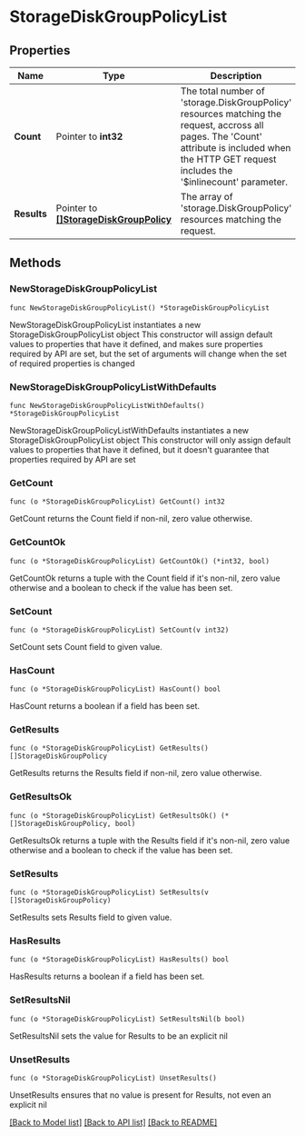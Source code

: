 # StorageDiskGroupPolicyList

## Properties

Name | Type | Description | Notes
------------ | ------------- | ------------- | -------------
**Count** | Pointer to **int32** | The total number of &#39;storage.DiskGroupPolicy&#39; resources matching the request, accross all pages. The &#39;Count&#39; attribute is included when the HTTP GET request includes the &#39;$inlinecount&#39; parameter. | [optional] 
**Results** | Pointer to [**[]StorageDiskGroupPolicy**](StorageDiskGroupPolicy.md) | The array of &#39;storage.DiskGroupPolicy&#39; resources matching the request. | [optional] 

## Methods

### NewStorageDiskGroupPolicyList

`func NewStorageDiskGroupPolicyList() *StorageDiskGroupPolicyList`

NewStorageDiskGroupPolicyList instantiates a new StorageDiskGroupPolicyList object
This constructor will assign default values to properties that have it defined,
and makes sure properties required by API are set, but the set of arguments
will change when the set of required properties is changed

### NewStorageDiskGroupPolicyListWithDefaults

`func NewStorageDiskGroupPolicyListWithDefaults() *StorageDiskGroupPolicyList`

NewStorageDiskGroupPolicyListWithDefaults instantiates a new StorageDiskGroupPolicyList object
This constructor will only assign default values to properties that have it defined,
but it doesn't guarantee that properties required by API are set

### GetCount

`func (o *StorageDiskGroupPolicyList) GetCount() int32`

GetCount returns the Count field if non-nil, zero value otherwise.

### GetCountOk

`func (o *StorageDiskGroupPolicyList) GetCountOk() (*int32, bool)`

GetCountOk returns a tuple with the Count field if it's non-nil, zero value otherwise
and a boolean to check if the value has been set.

### SetCount

`func (o *StorageDiskGroupPolicyList) SetCount(v int32)`

SetCount sets Count field to given value.

### HasCount

`func (o *StorageDiskGroupPolicyList) HasCount() bool`

HasCount returns a boolean if a field has been set.

### GetResults

`func (o *StorageDiskGroupPolicyList) GetResults() []StorageDiskGroupPolicy`

GetResults returns the Results field if non-nil, zero value otherwise.

### GetResultsOk

`func (o *StorageDiskGroupPolicyList) GetResultsOk() (*[]StorageDiskGroupPolicy, bool)`

GetResultsOk returns a tuple with the Results field if it's non-nil, zero value otherwise
and a boolean to check if the value has been set.

### SetResults

`func (o *StorageDiskGroupPolicyList) SetResults(v []StorageDiskGroupPolicy)`

SetResults sets Results field to given value.

### HasResults

`func (o *StorageDiskGroupPolicyList) HasResults() bool`

HasResults returns a boolean if a field has been set.

### SetResultsNil

`func (o *StorageDiskGroupPolicyList) SetResultsNil(b bool)`

 SetResultsNil sets the value for Results to be an explicit nil

### UnsetResults
`func (o *StorageDiskGroupPolicyList) UnsetResults()`

UnsetResults ensures that no value is present for Results, not even an explicit nil

[[Back to Model list]](../README.md#documentation-for-models) [[Back to API list]](../README.md#documentation-for-api-endpoints) [[Back to README]](../README.md)


